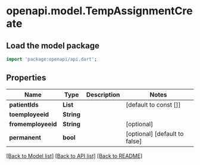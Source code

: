 # openapi.model.TempAssignmentCreate

## Load the model package
```dart
import 'package:openapi/api.dart';
```

## Properties
Name | Type | Description | Notes
------------ | ------------- | ------------- | -------------
**patientIds** | **List<String>** |  | [default to const []]
**toemployeeid** | **String** |  | 
**fromemployeeid** | **String** |  | [optional] 
**permanent** | **bool** |  | [optional] [default to false]

[[Back to Model list]](../README.md#documentation-for-models) [[Back to API list]](../README.md#documentation-for-api-endpoints) [[Back to README]](../README.md)


